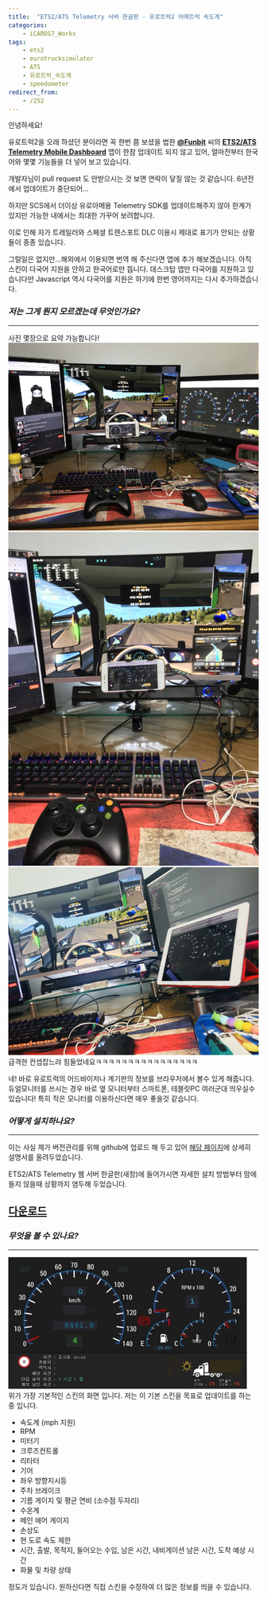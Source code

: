 ```yaml
---
title:  "ETS2/ATS Telemetry 서버 한글판 - 유로트럭2 아메트럭 속도계"
categories:
    - iCAROS7_Works
tags:
    - ets2
    - eurotrucksimulator
    - ATS
    - 유로트럭_속도계 
    - speedometer
redirect_from:
    - /252
---
```

안녕하세요!  

유로트럭2을 오래 하셨던 분이라면 꼭 한번 쯤 보셨을 법한 [**@Funbit**](https://github.com/Funbit) 씨의 [**ETS2/ATS Telemetry Mobile Dashboard**](https://github.com/Funbit/ets2-telemetry-server) 앱이 한참 업데이트 되지 않고 있어, 얼마전부터 한국어와 몇몇 기능들을 더 넣어 보고 있습니다.  

개발자님이 pull request 도 안받으시는 것 보면 연락이 닿질 않는 것 같습니다. 6년전에서 업데이트가 중단되어...

하지만 SCS에서 더이상 유로아메용 Telemetry SDK를 업데이트해주지 않아 한계가 있지만 가능한 내에서는 최대한 가꾸어 보려합니다.

이로 인해 자가 트레일러와 스페셜 트렌스포트 DLC 이용시 제대로 표기가 안되는 상황들이 종종 있습니다.

그럴일은 없지만...해외에서 이용되면 번역 해 주신다면 앱에 추가 해보겠습니다. 아직 스킨이 다국어 지원을 안하고 한국어로만 뜹니다. 데스크탑 앱만 다국어를 지원하고 있습니다만 Javascript 역시 다국어를 지원은 하기에 한번 영어까지는 다시 추가하겠습니다.

### *저는 그게 뭔지 모르겠는데 무엇인가요?*
---

사진 몇장으로 요약 가능합니다!
![](/assets/2018-12-14-ETS2-Dashboard/1.jpg)![](/assets/2018-12-14-ETS2-Dashboard/2.jpg)![](/assets/2018-12-14-ETS2-Dashboard/3.jpg)  
급격한 컨셉잡느랴 힘들었네요ㅋㅋㅋㅋㅋㅋㅋㅋㅋㅋㅋㅋㅋㅋㅋㅋ

네! 바로 유로트럭의 어드바이저나 계기판의 정보를 브라우저에서 볼수 있게 해줍니다. 듀얼모니터를 쓰시는 경우 바로 옆 모니터부터 스마트폰, 테블릿PC 여러군대 띄우실수 있습니다! 특히 작은 모니터를 이용하신다면 매우 좋을것 같습니다.


### *어떻게 설치하나요?*
---

이는 사실 제가 버전관리를 위해 github에 업로드 해 두고 있어 [해당 페이지](https://github.com/icaros7/ets2-kor-telemetry-server)에 상세히 설명서를 올려두었습니다.

ETS2/ATS Telemetry 웹 서버 한글판(새창)에 들어가시면 자세한 설치 방법부터 맘에들지 않을때 상황까지 염두해 두었습니다.
## [다운로드](https://github.com/icaros7/ets2-kor-telemetry-server)

### *무엇을 볼 수 있나요?*
---
![](/assets/2018-12-14-ETS2-Dashboard/dashboard.jpg)  
위가 가장 기본적인 스킨의 화면 입니다. 저는 이 기본 스킨을 목표로 업데이트를 하는 중 입니다.

- 속도계 (mph 지원)
- RPM
- 미터기
- 크루즈컨트롤
- 리타터
- 기어
- 좌우 방향지시등
- 주차 브레이크
- 기름 게이지 및 평균 연비 (소수점 두자리)
- 수온계
- 메인 에어 게이지
- 손상도
- 현 도로 속도 제한
- 시간, 출발, 목적지, 들어오는 수입, 남은 시간, 내비게이션 남은 시간, 도착 예상 시간
- 화물 및 차량 상태

정도가 있습니다. 원하신다면 직접 스킨을 수정하여 더 많은 정보를 띄을 수 있습니다.